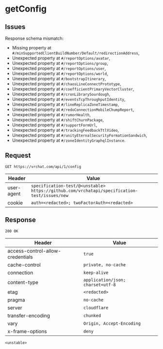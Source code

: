 # getConfig

## Issues
Response schema mismatch:
* Missing property at ``#/minSupportedClientBuildNumber/Default/redirectionAddress``,
* Unexpected property at ``#/reportOptions/avatar``,
* Unexpected property at ``#/reportOptions/group``,
* Unexpected property at ``#/reportOptions/user``,
* Unexpected property at ``#/reportOptions/world``,
* Unexpected property at ``#/bootstrapItinerary``,
* Unexpected property at ``#/chaosLineConnectPrototype``,
* Unexpected property at ``#/coefficientPrimaryVectorCluster``,
* Unexpected property at ``#/cronLibrarySourdough``,
* Unexpected property at ``#/eventsTcpThroughputIdentity``,
* Unexpected property at ``#/lineReplicaZoneTimestamp``,
* Unexpected property at ``#/redoConnectionMobileChumpReport``,
* Unexpected property at ``#/rumorHealth``,
* Unexpected property at ``#/shiftChurnPackage``,
* Unexpected property at ``#/supportFormUrl``,
* Unexpected property at ``#/trackingFeedbackTtlVideo``,
* Unexpected property at ``#/unityEternalSecurityFormationSandwich``,
* Unexpected property at ``#/zoneIdentityGraphqlInstance``.
## Request
`GET https://vrchat.com/api/1/config`

| Header | Value |
| ------ | ----- |
| user-agent | `specification-test/@<unstable> https://github.com/vrchatapi/specification-test/issues/new` |
| cookie | `auth=<redacted>; twoFactorAuth=<redacted>` |


## Response
`200 OK`

| Header | Value |
| ------ | ----- |
| access-control-allow-credentials | `true` |
| cache-control | `private, no-cache` |
| connection | `keep-alive` |
| content-type | `application/json; charset=utf-8` |
| etag | `<redacted>` |
| pragma | `no-cache` |
| server | `cloudflare` |
| transfer-encoding | `chunked` |
| vary | `Origin, Accept-Encoding` |
| x-frame-options | `deny` |

```jsonc
<unstable>
```
